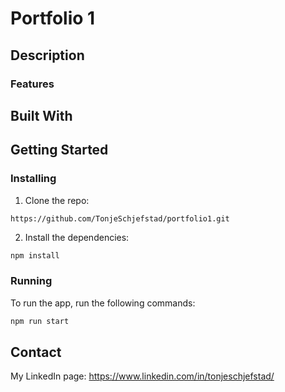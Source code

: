 # Portfolio 1

## Description

### Features


## Built With



## Getting Started

### Installing
1. Clone the repo:

```bash
https://github.com/TonjeSchjefstad/portfolio1.git
```

2. Install the dependencies:

```
npm install
```

### Running

To run the app, run the following commands:

```bash
npm run start
```

## Contact
My LinkedIn page: https://www.linkedin.com/in/tonjeschjefstad/
